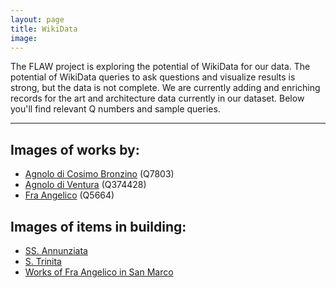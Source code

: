 ```yaml
---
layout: page
title: WikiData
image:
---
```


The FLAW project is exploring the potential of WikiData for our data. The potential of WikiData queries to ask questions and visualize results is strong, but the data is not complete. We are currently adding and enriching records for the art and architecture data currently in our dataset. Below you'll find relevant Q numbers and sample queries. 

***

## Images of works by:

* [Agnolo di Cosimo Bronzino](https://w.wiki/BEeg) (Q7803)
* [Agnolo di Ventura](https://w.wiki/BEed) (Q374428)
* [Fra Angelico](https://w.wiki/BHTH) (Q5664)

## Images of items in building:

* [SS. Annunziata](https://w.wiki/BEfB)
* [S. Trinita](https://w.wiki/BHT9)
* [Works of Fra Angelico in San Marco](https://w.wiki/BHTF)
